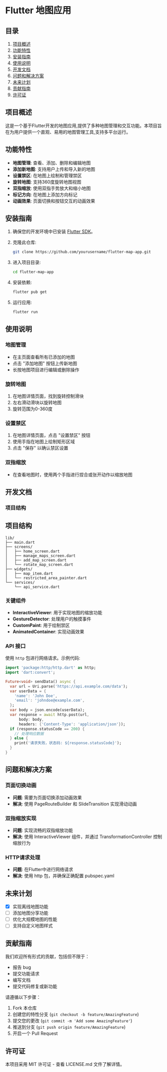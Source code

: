 # Flutter 地图应用

## 目录
1. [项目概述](#项目概述)
2. [功能特性](#功能特性)
3. [安装指南](#安装指南)
4. [使用说明](#使用说明)
5. [开发文档](#开发文档)
6. [问题和解决方案](#问题和解决方案)
7. [未来计划](#未来计划)
8. [贡献指南](#贡献指南)
9. [许可证](#许可证)

## 项目概述

这是一个基于Flutter开发的地图应用,提供了多种地图管理和交互功能。本项目旨在为用户提供一个直观、易用的地图管理工具,支持多平台运行。

## 功能特性

- **地图管理**: 查看、添加、删除和编辑地图
- **添加新地图**: 支持用户上传和导入新的地图
- **设置禁区**: 在地图上绘制和管理禁区
- **旋转地图**: 支持360度旋转地图视图
- **双指缩放**: 使用双指手势放大和缩小地图
- **标记方向**: 在地图上添加方向标记
- **动画效果**: 页面切换和按钮交互的动画效果
## 安装指南  

1. 确保您的开发环境中已安装 [Flutter SDK](https://flutter.dev/docs/get-started/install)。  

2. 克隆此仓库:  
    ```bash  
    git clone https://github.com/yourusername/flutter-map-app.git  
    ```   

3. 进入项目目录:  
    ```bash  
    cd flutter-map-app  
    ```   

4. 安装依赖:  
    ```bash  
    flutter pub get  
    ```   

5. 运行应用:  
    ```bash  
    flutter run  
    ```
## 使用说明

### 地图管理
- 在主页面查看所有已添加的地图
- 点击 "添加地图" 按钮上传新地图
- 长按地图项目进行编辑或删除操作

### 旋转地图
1. 在地图详情页面，找到旋转控制滑块
2. 左右滑动滑块以旋转地图
3. 旋转范围为0-360度

### 设置禁区
1. 在地图详情页面，点击 "设置禁区" 按钮
2. 使用手指在地图上绘制矩形区域
3. 点击 "保存" 以确认禁区设置

### 双指缩放
- 在查看地图时，使用两个手指进行捏合或张开动作以缩放地图

## 开发文档

### 项目结构
## 项目结构  

```plaintext  
lib/  
├── main.dart  
├── screens/  
│   ├── home_screen.dart  
│   ├── manage_maps_screen.dart  
│   ├── add_map_screen.dart  
│   └── rotate_map_screen.dart  
├── widgets/  
│   ├── map_item.dart  
│   └── restricted_area_painter.dart  
└── services/  
    └── api_service.dart
``` 
### 关键组件

- **InteractiveViewer**: 用于实现地图的缩放功能
- **GestureDetector**: 处理用户的触摸事件
- **CustomPaint**: 用于绘制禁区
- **AnimatedContainer**: 实现动画效果

### API 接口

使用 `http` 包进行网络请求。示例代码:

```dart
import 'package:http/http.dart' as http;
import 'dart:convert';

Future<void> sendData() async {
  var url = Uri.parse('https://api.example.com/data');
  var userData = {
    'name': 'John Doe',
    'email': 'johndoe@example.com',
  };
  var body = json.encode(userData);
  var response = await http.post(url, 
      body: body, 
      headers: {'Content-Type': 'application/json'});
  if (response.statusCode == 200) {
    // 处理响应数据
  } else {
    print('请求失败，状态码: ${response.statusCode}');
  }
}
```
## 问题和解决方案  

### 页面切换动画  
- **问题**: 需要为页面切换添加动画效果  
- **解决**: 使用 PageRouteBuilder 和 SlideTransition 实现滑动动画  

### 双指缩放实现  
- **问题**: 实现流畅的双指缩放功能  
- **解决**: 使用 InteractiveViewer 组件，并通过 TransformationController 控制缩放行为  

### HTTP请求处理  
- **问题**: 在Flutter中进行网络请求  
- **解决**: 使用 http 包，并确保正确配置 pubspec.yaml  

## 未来计划 

- [X] 实现离线地图功能  
- [ ] 添加地图分享功能  
- [ ] 优化大规模地图的性能  
- [ ] 支持自定义地图样式

## 贡献指南  

我们欢迎所有形式的贡献，包括但不限于：  
- 报告 bug  
- 提交功能请求  
- 编写文档  
- 提交代码修复或新功能  

请遵循以下步骤：  
1. Fork 本仓库  
2. 创建您的特性分支 (`git checkout -b feature/AmazingFeature`)  
3. 提交您的更改 (`git commit -m 'Add some AmazingFeature'`)  
4. 推送到分支 (`git push origin feature/AmazingFeature`)  
5. 开启一个 Pull Request  

## 许可证  

本项目采用 MIT 许可证 - 查看 LICENSE.md 文件了解详情。
